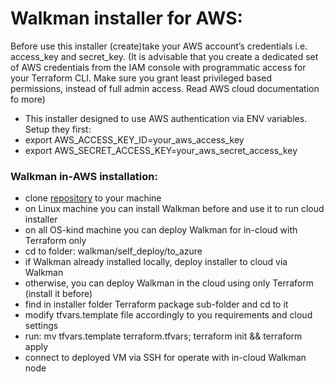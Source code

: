 # Walkman installer for AWS:
Before use this installer (create)take your AWS account’s credentials i.e. access_key and 
secret_key. (It is advisable that you create a dedicated set of AWS credentials from the IAM 
console with programmatic access for your Terraform CLI. Make sure you grant least privileged 
based permissions, instead of full admin access. Read AWS cloud documentation fo more)
- This installer designed to use AWS authentication via ENV variables. Setup they first:
- export AWS_ACCESS_KEY_ID=your_aws_access_key
- export AWS_SECRET_ACCESS_KEY=your_aws_secret_access_key 
 
 ### Walkman in-AWS installation:
- clone [repository](https://github.com/shakhor-shual/walkman/tree/main) to your machine 
- on Linux machine you can install Walkman before and use it to run cloud installer
- on all OS-kind machine you can deploy Walkman for in-cloud with Terraform only
- cd to folder: walkman/self_deploy/to_azure 
- if Walkman already installed  locally, deploy installer to cloud via Walkman 
- otherwise, you can deploy Walkman in the cloud using only Terraform (install it before)
- find in installer folder Terraform package sub-folder and cd to it
- modify tfvars.template file accordingly to you requirements and cloud settings
- run: mv tfvars.template terraform.tfvars; terraform init && terraform apply
- connect to deployed VM via SSH for operate with in-cloud Walkman node





